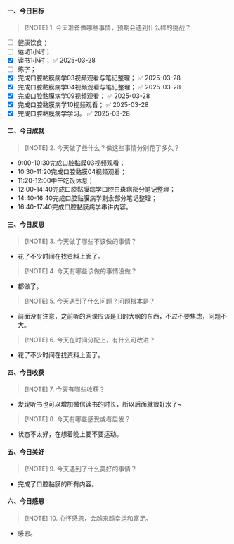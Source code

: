 #### 一、今日目标
> [!NOTE] 1. 今天准备做哪些事情，预期会遇到什么样的挑战？
- [ ] 健康饮食；
- [ ] 运动1小时；
- [x] 读书1小时； ✅ 2025-03-28
- [ ] 练字；
- [x] 完成口腔黏膜病学03视频观看与笔记整理； ✅ 2025-03-28
- [x] 完成口腔黏膜病学04视频观看与笔记整理； ✅ 2025-03-28
- [x] 完成口腔黏膜病学09视频观看； ✅ 2025-03-28
- [x] 完成口腔黏膜病学10视频观看； ✅ 2025-03-28
- [x] 完成口腔黏膜病学学习。 ✅ 2025-03-28

#### 二、今日成就
> [!NOTE] 2. 今天做了些什么？做这些事情分别花了多久？
* 9:00-10:30完成口腔黏膜03视频观看；
* 10:30-11:20完成口腔黏膜04视频观看；
* 11:20-12:00中午吃饭休息；
* 12:00-14:40完成口腔黏膜病学口腔白斑病部分笔记整理；
* 14:40-16:40完成口腔黏膜病学剩余部分笔记整理；
* 16:40-17:40完成口腔黏膜病学串讲内容。

#### 三、今日反思
> [!NOTE] 3. 今天做了哪些不该做的事情？
* 花了不少时间在找资料上面了。
> [!NOTE] 4. 今天有哪些该做的事情没做？
* 都做了。
> [!NOTE] 5. 今天遇到了什么问题？问题根本是？
* 前面没有注意，之前听的网课应该是旧的大纲的东西，不过不要焦虑，问题不大。
> [!NOTE] 6. 今天在时间分配上，有什么可改进？
* 花了不少时间在找资料上面了。

#### 四、今日收获
> [!NOTE] 7. 今天有哪些收获？
* 发现听书也可以增加微信读书的时长，所以后面就很好水了~
> [!NOTE] 8. 今天有哪些感受或者启发？
* 状态不太好，在想着晚上要不要运动。

#### 五、今日美好
> [!NOTE] 9. 今天遇到了什么美好的事情？
* 完成了口腔黏膜的所有内容。

#### 六、今日感恩
> [!NOTE] 10. 心怀感恩，会越来越幸运和富足。
* 感恩。